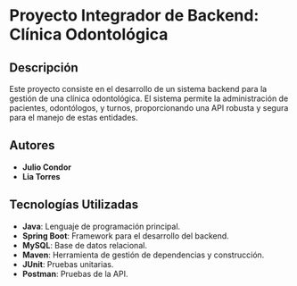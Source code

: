 # Proyecto Integrador de Backend: Clínica Odontológica

## Descripción
Este proyecto consiste en el desarrollo de un sistema backend para la gestión de una clínica odontológica. El sistema permite la administración de pacientes, odontólogos, y turnos, proporcionando una API robusta y segura para el manejo de estas entidades.

## Autores
- **Julio Condor**
- **Lia Torres**

## Tecnologías Utilizadas
- **Java**: Lenguaje de programación principal.
- **Spring Boot**: Framework para el desarrollo del backend.
- **MySQL**: Base de datos relacional.
- **Maven**: Herramienta de gestión de dependencias y construcción.
- **JUnit**: Pruebas unitarias.
- **Postman**: Pruebas de la API.
